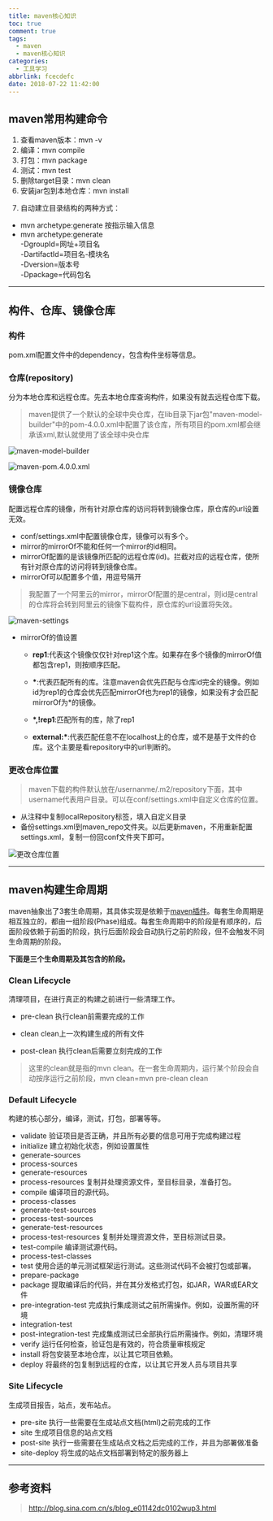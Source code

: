 ```yaml
---
title: maven核心知识
toc: true
comment: true
tags:
  - maven
  - maven核心知识
categories:
  - 工具学习
abbrlink: fcecdefc
date: 2018-07-22 11:42:00
---
```

## maven常用构建命令
1. 查看maven版本：mvn -v
2. 编译：mvn compile
3. 打包：mvn package
4. 测试：mvn test
5. 删除target目录：mvn clean
6. 安装jar包到本地仓库：mvn install
<!--more-->
7. 自动建立目录结构的两种方式：

* mvn archetype:generate 按指示输入信息
* mvn archetype:generate  
-DgroupId=网址+项目名  
-DartifactId=项目名-模块名  
-Dversion=版本号  
-Dpackage=代码包名

-------

## 构件、仓库、镜像仓库

### 构件

pom.xml配置文件中的dependency，包含构件坐标等信息。
    
### 仓库(repository)
分为本地仓库和远程仓库。先去本地仓库查询构件，如果没有就去远程仓库下载。


> maven提供了一个默认的全球中央仓库，在lib目录下jar包"maven-model-builder"中的pom-4.0.0.xml中配置了该仓库，所有项目的pom.xml都会继承该xml,默认就使用了该全球中央仓库


![maven-model-builder](https://res.yangyuanming.com/images/post/maven-model-builder.png)

![maven-pom.4.0.0.xml](https://res.yangyuanming.com/images/post/maven-pom.4.0.0.xml.png)


### 镜像仓库
配置远程仓库的镜像，所有针对原仓库的访问将转到镜像仓库，原仓库的url设置无效。


* conf/settings.xml中配置镜像仓库，镜像可以有多个。
* mirror的mirrorOf不能和任何一个mirror的id相同。
* mirrorOf配置的是该镜像所匹配的远程仓库(id)。拦截对应的远程仓库，使所有针对原仓库的访问将转到镜像仓库。
* mirrorOf可以配置多个值，用逗号隔开

> 我配置了一个阿里云的mirror，mirrorOf配置的是central，则id是central的仓库将会转到阿里云的镜像下载构件，原仓库的url设置将失效。

![maven-settings](https://res.yangyuanming.com/images/post/maven-settings.png)


* mirrorOf的值设置

    *  **rep1**:代表这个镜像仅仅针对rep1这个库。如果存在多个镜像的mirrorOf值都包含rep1，则按顺序匹配。

    * **\***:代表匹配所有的库。注意maven会优先匹配与仓库id完全的镜像。例如id为rep1的仓库会优先匹配mirrorOf也为rep1的镜像，如果没有才会匹配mirrorOf为*的镜像。
    * **\*,!rep1**:匹配所有的库，除了rep1 

    * **external:\***:代表匹配任意不在localhost上的仓库，或不是基于文件的仓库。这个主要是看repository中的url判断的。

### 更改仓库位置

> maven下载的构件默认放在/usernanme/.m2/repository下面，其中username代表用户目录。可以在conf/settings.xml中自定义仓库的位置。

* 从注释中复制localRepository标签，填入自定义目录
* 备份settings.xml到maven_repo文件夹。以后更新maven，不用重新配置settings.xml，复制一份回conf文件夹下即可。

![更改仓库位置](https://res.yangyuanming.com/images/post/更改仓库位置.png)

-------

## maven构建生命周期

maven抽象出了3套生命周期，其具体实现是依赖于[maven插件](http://maven.apache.org/plugins/index.html)。每套生命周期是相互独立的，都由一组阶段(Phase)组成。每套生命周期中的阶段是有顺序的，后面阶段依赖于前面的阶段，执行后面阶段会自动执行之前的阶段，但不会触发不同生命周期的阶段。

**下面是三个生命周期及其包含的阶段。**

### Clean Lifecycle 
清理项目，在进行真正的构建之前进行一些清理工作。

*  pre-clean     执行clean前需要完成的工作  

*  clean     clean上一次构建生成的所有文件  

*  post-clean    执行clean后需要立刻完成的工作  
 
    
>这里的clean就是指的mvn clean。在一套生命周期内，运行某个阶段会自动按序运行之前阶段，mvn clean=mvn pre-clean clean

### Default Lifecycle
构建的核心部分，编译，测试，打包，部署等等。

* validate      验证项目是否正确，并且所有必要的信息可用于完成构建过程
* initialize    建立初始化状态，例如设置属性
* generate-sources     
* process-sources      
* generate-resources
* process-resources     复制并处理资源文件，至目标目录，准备打包。
* compile     编译项目的源代码。
* process-classes
* generate-test-sources 
* process-test-sources 
* generate-test-resources
* process-test-resources     复制并处理资源文件，至目标测试目录。
* test-compile     编译测试源代码。
* process-test-classes
* test     使用合适的单元测试框架运行测试。这些测试代码不会被打包或部署。
* prepare-package
* package     提取编译后的代码，并在其分发格式打包，如JAR，WAR或EAR文件
* pre-integration-test     完成执行集成测试之前所需操作。例如，设置所需的环境
* integration-test
* post-integration-test     完成集成测试已全部执行后所需操作。例如，清理环境
* verify        运行任何检查，验证包是有效的，符合质量审核规定
* install     将包安装至本地仓库，以让其它项目依赖。
* deploy     将最终的包复制到远程的仓库，以让其它开发人员与项目共享    
    
### Site Lifecycle   
生成项目报告，站点，发布站点。

* pre-site     执行一些需要在生成站点文档(html)之前完成的工作
* site     生成项目信息的站点文档
* post-site     执行一些需要在生成站点文档之后完成的工作，并且为部署做准备
* site-deploy     将生成的站点文档部署到特定的服务器上

    
-------

## 参考资料

>http://blog.sina.com.cn/s/blog_e01142dc0102wup3.html










